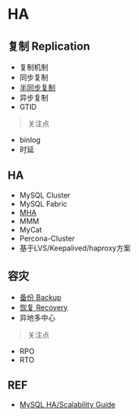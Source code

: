 # HA

## 复制 Replication

- 复制机制
- 同步复制
- [半同步复制](Replication/semisync.md)
- 异步复制
- GTID

> 关注点

- binlog
- 时延

## HA

- MySQL Cluster
- MySQL Fabric
- [MHA](MHA/Readme.md)
- MMM
- MyCat
- Percona-Cluster
- 基于LVS/Keepalived/haproxy方案

## 容灾


- [备份 Backup](Backup/Readme.md)
- [恢复 Recovery](Recovery/Readme.md)
- 异地多中心


> 关注点

- RPO
- RTO

## REF

- [MySQL HA/Scalability Guide](https://dev.mysql.com/doc/mysql-ha-scalability/en/)

